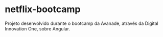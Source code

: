 # netflix-bootcamp
Projeto desenvolvido durante o bootcamp da Avanade, através da Digital Innovation One, sobre Angular.
